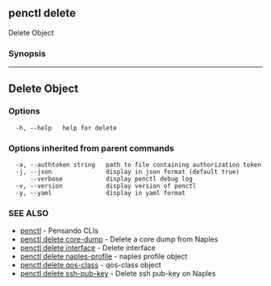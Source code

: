## penctl delete

Delete Object

### Synopsis



---------------
 Delete Object 
---------------


### Options

```
  -h, --help   help for delete
```

### Options inherited from parent commands

```
  -a, --authtoken string   path to file containing authorization token
  -j, --json               display in json format (default true)
      --verbose            display penctl debug log
  -v, --version            display version of penctl
  -y, --yaml               display in yaml format
```

### SEE ALSO
* [penctl](penctl.md)	 - Pensando CLIs
* [penctl delete core-dump](penctl_delete_core-dump.md)	 - Delete a core dump from Naples
* [penctl delete interface](penctl_delete_interface.md)	 - Delete interface
* [penctl delete naples-profile](penctl_delete_naples-profile.md)	 - naples profile object
* [penctl delete qos-class](penctl_delete_qos-class.md)	 - qos-class object
* [penctl delete ssh-pub-key](penctl_delete_ssh-pub-key.md)	 - Delete ssh pub-key on Naples

